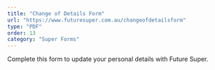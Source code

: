 ```yaml
---
title: "Change of Details Form"
url: "https://www.futuresuper.com.au/changeofdetailsform"
type: "PDF"
order: 13
category: "Super Forms"
---
```


Complete this form to update your personal details with Future Super.
